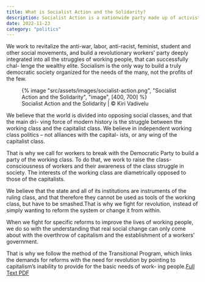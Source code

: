 ```yaml
---
title: What is Socialist Action and the Solidarity?
description: Socialist Action is a nationwide party made up of activists committed to the emancipa- tion of workers and the oppressed
date: 2022-11-23
category: "politics"
---
```


We work to revitalize the anti-war, labor, anti-racist, feminist, student and other social movements, and build a revolutionary workers’ party deeply integrated into all the struggles of working people, that can successfully chal- lenge the wealthy elite. Socialism is the only way to build a truly democratic society organized for the needs of the many, not the profits of the few.

<!-- excerpt -->

<figure>
{% image "src/assets/images/socialist-action.png", "Socialist Action and the Solidarity", "image", [400, 700] %}
<figcaption>Socialist Action and the Solidarity | © Kiri Vadivelu</figcaption>
</figure>

We believe that the world is divided into opposing social classes, and that the main dri- ving force of modern history is the struggle between the working class and the capitalist class. We believe in independent working class politics – not alliances with the capital- ists, or any wing of the capitalist class.

That is why we call for workers to break with the Democratic Party to build a party of the working class. To do that, we work to raise the class-consciousness of workers and their awareness of the class struggle in society. The interests of the working class are diametrically opposed to those of the capitalists.

We believe that the state and all of its institutions are instruments of the ruling class, and that therefore they cannot be used as tools of the working class, but have to be smashed.That is why we fight for revolution, instead of simply wanting to reform the system or change it from
within.

When we fight for specific reforms to improve the lives of working people, we do so with the understanding that real social change can only come about with the overthrow of capitalism and the establishment of a workers’ government.

That is why we follow the method of the Transitional Program, which links the demands for reforms with the need for revolution by pointing to capitalism’s inability to provide for the basic needs of work- ing people.[Full Text PDF](https://github.com/kiri-vadivelu/project-108/blob/main/src/assets/docs/socialist-action-solidarity.pdf)
